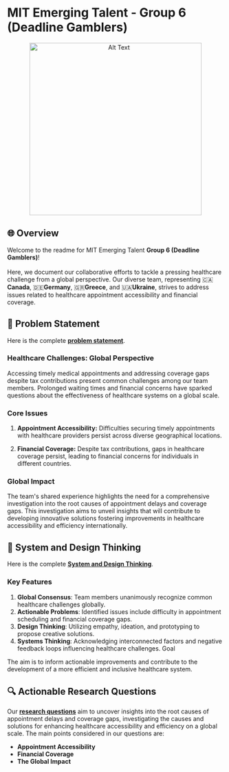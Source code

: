 # MIT Emerging Talent - Group 6 (Deadline Gamblers)

<p align="center">
  <img src="https://media.giphy.com/media/v1.Y2lkPTc5MGI3NjExenVqYW1pOXhhcmthMmwxZmcwOTBoamJ3cDRwYWloczlpa2ZvbTFkciZlcD12MV9pbnRlcm5hbF9naWZfYnlfaWQmY3Q9Zw/ZgXcPI6dhWBIEkWSU1/source.gif" alt="Alt Text" width="400" />
</p>

## 🌐 Overview

Welcome to the readme for MIT Emerging Talent **Group 6 (Deadline Gamblers)**! <br> <br>
Here, we document our collaborative efforts to tackle a pressing healthcare challenge from a global perspective.
Our diverse team, representing 🇨🇦**Canada**, 🇩🇪**Germany**, 🇬🇷**Greece**, and 🇺🇦**Ukraine**, strives to address issues related to healthcare appointment accessibility and financial coverage.

## 🚀 Problem Statement
Here is the complete [**problem statement**](https://github.com/MIT-Emerging-Talent/2024-group-06-cdsp/blob/main/problem_identification/problem_statement.md).

### Healthcare Challenges: Global Perspective

Accessing timely medical appointments and addressing coverage gaps despite tax contributions present common challenges among our team members. Prolonged waiting times and financial concerns have sparked questions about the effectiveness of healthcare systems on a global scale.

### Core Issues

1. **Appointment Accessibility:** Difficulties securing timely appointments with healthcare providers persist across diverse geographical locations.
   
2. **Financial Coverage:** Despite tax contributions, gaps in healthcare coverage persist, leading to financial concerns for individuals in different countries.

### Global Impact

The team's shared experience highlights the need for a comprehensive investigation into the root causes of appointment delays and coverage gaps. This investigation aims to unveil insights that will contribute to developing innovative solutions fostering improvements in healthcare accessibility and efficiency internationally.
## 🔄 System and Design Thinking
Here is the complete [**System and Design Thinking**](https://github.com/MIT-Emerging-Talent/2024-group-06-cdsp/blob/main/problem_identification/system_design_thinking.md).
### Key Features

1. **Global Consensus**: 
Team members unanimously recognize common healthcare challenges globally.
2. **Actionable Problems**: Identified issues include difficulty in appointment scheduling and financial coverage gaps.
3. **Design Thinking**: Utilizing empathy, ideation, and prototyping to propose creative solutions.
4. **Systems Thinking**: Acknowledging interconnected factors and negative feedback loops influencing healthcare challenges.
Goal

The aim is to inform actionable improvements and contribute to the development of a more efficient and inclusive healthcare system.
## 🔍 Actionable Research Questions


Our [**research questions**](https://github.com/MIT-Emerging-Talent/2024-group-06-cdsp/blob/main/problem_identification/actionable_questions.md) aim to uncover insights into the root causes of appointment delays and coverage gaps, investigating the causes and solutions for enhancing healthcare accessibility and efficiency on a global scale.
The main points considered in our questions are:
- **Appointment Accessibility**
- **Financial Coverage**
- **The Global Impact**
